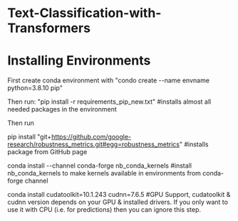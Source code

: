 # Text-Classification-with-Transformers


# Installing Environments
First create conda environment with "condo create --name envname python=3.8.10 pip"

Then run: "pip install -r requirements_pip_new.txt" #installs almost all needed packages in the environment

Then run

pip install "git+https://github.com/google-research/robustness_metrics.git#egg=robustness_metrics" #installs package from GitHub page

conda install --channel conda-forge nb_conda_kernels #install nb_conda_kernels to make kernels available in environments from conda-forge channel

conda install cudatoolkit=10.1.243 cudnn=7.6.5 #GPU Support, cudatoolkit & cudnn version depends on your GPU & installed drivers. If you only want to use it with CPU (i.e. for predictions) then you can ignore this step.
